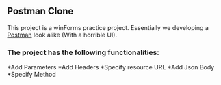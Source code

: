 ## Postman Clone

This project is a winForms practice project.  Essentially we developing a <a href="https://www.postman.com/">Postman</a> look alike (With a horrible UI).

### The project has the following functionalities:
*Add Parameters
*Add Headers
*Specify resource URL
*Add Json Body
*Specify Method
